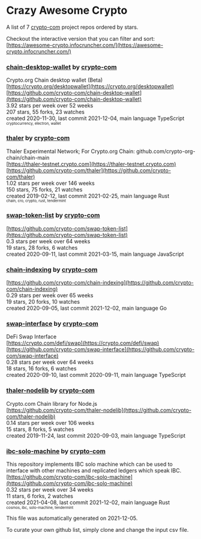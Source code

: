 # Crazy Awesome Crypto
A list of 7 [crypto-com](https://github.com/crypto-com) project repos ordered by stars.  

Checkout the interactive version that you can filter and sort: 
[https://awesome-crypto.infocruncher.com/](https://awesome-crypto.infocruncher.com/)  


### [chain-desktop-wallet](https://github.com/crypto-com/chain-desktop-wallet) by [crypto-com](https://github.com/crypto-com)  
Crypto.org Chain desktop wallet (Beta)  
[https://crypto.org/desktopwallet](https://crypto.org/desktopwallet)  
[https://github.com/crypto-com/chain-desktop-wallet](https://github.com/crypto-com/chain-desktop-wallet)  
3.92 stars per week over 52 weeks  
207 stars, 55 forks, 23 watches  
created 2020-11-30, last commit 2021-12-04, main language TypeScript  
<sub><sup>cryptocurrency, electron, wallet</sup></sub>


### [thaler](https://github.com/crypto-com/thaler) by [crypto-com](https://github.com/crypto-com)  
Thaler Experimental Network; For Crypto.org Chain: github.com/crypto-org-chain/chain-main  
[https://thaler-testnet.crypto.com](https://thaler-testnet.crypto.com)  
[https://github.com/crypto-com/thaler](https://github.com/crypto-com/thaler)  
1.02 stars per week over 146 weeks  
150 stars, 75 forks, 21 watches  
created 2019-02-12, last commit 2021-02-25, main language Rust  
<sub><sup>chain, cro, crypto, rust, tendermint</sup></sub>


### [swap-token-list](https://github.com/crypto-com/swap-token-list) by [crypto-com](https://github.com/crypto-com)  
  
[https://github.com/crypto-com/swap-token-list](https://github.com/crypto-com/swap-token-list)  
0.3 stars per week over 64 weeks  
19 stars, 28 forks, 6 watches  
created 2020-09-11, last commit 2021-03-15, main language JavaScript  


### [chain-indexing](https://github.com/crypto-com/chain-indexing) by [crypto-com](https://github.com/crypto-com)  
  
[https://github.com/crypto-com/chain-indexing](https://github.com/crypto-com/chain-indexing)  
0.29 stars per week over 65 weeks  
19 stars, 20 forks, 10 watches  
created 2020-09-05, last commit 2021-12-02, main language Go  


### [swap-interface](https://github.com/crypto-com/swap-interface) by [crypto-com](https://github.com/crypto-com)  
DeFi Swap Interface  
[https://crypto.com/defi/swap](https://crypto.com/defi/swap)  
[https://github.com/crypto-com/swap-interface](https://github.com/crypto-com/swap-interface)  
0.28 stars per week over 64 weeks  
18 stars, 16 forks, 6 watches  
created 2020-09-10, last commit 2020-09-11, main language TypeScript  


### [thaler-nodelib](https://github.com/crypto-com/thaler-nodelib) by [crypto-com](https://github.com/crypto-com)  
Crypto.com Chain library for Node.js  
[https://github.com/crypto-com/thaler-nodelib](https://github.com/crypto-com/thaler-nodelib)  
0.14 stars per week over 106 weeks  
15 stars, 8 forks, 5 watches  
created 2019-11-24, last commit 2020-09-03, main language TypeScript  


### [ibc-solo-machine](https://github.com/crypto-com/ibc-solo-machine) by [crypto-com](https://github.com/crypto-com)  
This repository implements IBC solo machine which can be used to interface with other machines and replicated ledgers which speak IBC.  
[https://github.com/crypto-com/ibc-solo-machine](https://github.com/crypto-com/ibc-solo-machine)  
0.32 stars per week over 34 weeks  
11 stars, 6 forks, 2 watches  
created 2021-04-08, last commit 2021-12-02, main language Rust  
<sub><sup>cosmos, ibc, solo-machine, tendermint</sup></sub>


This file was automatically generated on 2021-12-05.  

To curate your own github list, simply clone and change the input csv file.  